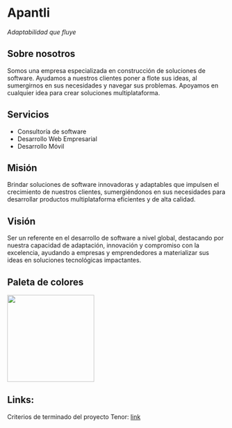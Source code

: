 # Apantli
*Adaptabilidad que fluye*

## Sobre nosotros
Somos una empresa especializada en construcción de soluciones de software. Ayudamos a nuestros clientes poner a flote sus ideas, al sumergirnos en sus necesidades y navegar sus problemas. Apoyamos en cualquier idea para crear soluciones multiplataforma. 

## Servicios
- Consultoría de software
- Desarrollo Web Empresarial
- Desarrollo Móvil

## Misión
Brindar soluciones de software innovadoras y adaptables que impulsen el crecimiento de nuestros clientes, sumergiéndonos en sus necesidades para desarrollar productos multiplataforma eficientes y de alta calidad.

## Visión
Ser un referente en el desarrollo de software a nivel global, destacando por nuestra capacidad de adaptación, innovación y compromiso con la excelencia, ayudando a empresas y emprendedores a materializar sus ideas en soluciones tecnológicas impactantes.

## Paleta de colores
<img src="https://github.com/user-attachments/assets/6600aaaa-6664-438f-a6a6-917986678331" height=200 />

## Links:
Criterios de terminado del proyecto Tenor: [link](https://github.com/Apantli/.github/blob/main/profile/criterios_de_terminado.md)
